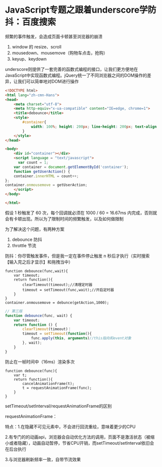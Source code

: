 # JavaScript专题之跟着underscore学防抖：百度搜索

频繁的事件触发，会造成页面卡顿甚至浏览器的崩溃

1. window 的 resize、scroll
2. mousedown、mousemove（购物车点击，抢购）
3. keyup、keydown

underscore则提供了一套完善的函数式编程的接口，让我们更方便地在JavaScript中实现函数式编程。jQuery统一了不同浏览器之间的DOM操作的差异，让我们可以简单地对DOM进行操作

```html
<!DOCTYPE html>
<html lang="zh-cmn-Hans">
<head>
    <meta charset="utf-8">
    <meta http-equiv="x-ua-compatible" content="IE=edge, chrome=1">
    <title>debounce</title>
    <style>
        #container{
            width: 100%; height: 200px; line-height: 200px; text-align: center; color: #fff; background-color: #444; font-size: 30px;
        }
    </style>
</head>

<body>
    <div id="container"></div>
    <script language = "text/javascript">
      var count = 1;
	var container = document.getElementById('container');
	function getUserAction() {
    container.innerHTML = count++;
};
container.onmousemove = getUserAction;  
    </script>
</body>

</html>
```

假设 1 秒触发了 60 次，每个回调就必须在 1000 / 60 = 16.67ms 内完成，否则就会有卡顿出现。所以为了限制时间的频繁触发，以及如何做限制

为了解决这个问题，有两种方案

1. debounce 防抖
2. throttle 节流

防抖：你尽管触发事件，但是我一定在事件停止触发 n 秒后才执行（实时搜索【输入完之后才显示】和拖拽当中）

```
function debounce(func,wait){
	var timeout;
	return function(){
		clearTimeout(timeout);//清理定时器
		timeout = setTimeout(func,wait);//开启定时器
	}
}
container.onmousemove = debunce(getAction,1000);
```

```js
// 第三版
function debounce(func, wait) {
    var timeout;
    return function () {
        clearTimeout(timeout)：
        timeout = setTimeout(function(){
            func.apply(this, arguments)//this指向和event对象
        }, wait);
    }
}
```

防止在一帧时间中（16ms）渲染多次

```
function debounce(func){
	var t;
	return function(){
		cancelAnimationFrame(t);
		t = requestAnimationFrame(func);
	}
}
```

setTimeout/setInterval/requestAnimationFrame的区别

requestAnimationFrame：

特点：1.在隐藏不可见元素中，不会进行回流重绘，意味着更少的CPU

2.有专门的的动画api，浏览器会自动优化方法的调用，页面不是激活状态（被缩小或者隐藏），动画自动暂停，节省CPU开销，而setTimeout/setInterval依旧会在后台执行

3.与浏览器刷新频率一致，自带节流效果






